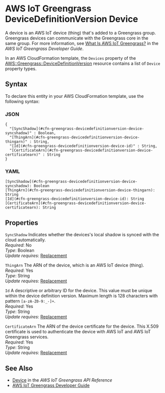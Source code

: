 # AWS IoT Greengrass DeviceDefinitionVersion Device<a name="aws-properties-greengrass-devicedefinitionversion-device"></a>

<a name="aws-properties-greengrass-devicedefinitionversion-device-description"></a> A device is an AWS IoT device \(thing\) that's added to a Greengrass group\. Greengrass devices can communicate with the Greengrass core in the same group\. For more information, see [What Is AWS IoT Greengrass?](https://docs.aws.amazon.com/greengrass/latest/developerguide/what-is-gg.html) in the *AWS IoT Greengrass Developer Guide*\.

<a name="aws-properties-greengrass-devicedefinitionversion-device-inheritance"></a> In an AWS CloudFormation template, the `Devices` property of the [AWS::Greengrass::DeviceDefinitionVersion](aws-resource-greengrass-devicedefinitionversion.md) resource contains a list of `Device` property types\.

## Syntax<a name="aws-properties-greengrass-devicedefinitionversion-device-syntax"></a>

To declare this entity in your AWS CloudFormation template, use the following syntax:

### JSON<a name="aws-properties-greengrass-devicedefinitionversion-device-syntax.json"></a>

```
{
  "[SyncShadow](#cfn-greengrass-devicedefinitionversion-device-syncshadow)" : Boolean,
  "[ThingArn](#cfn-greengrass-devicedefinitionversion-device-thingarn)" : String,
  "[Id](#cfn-greengrass-devicedefinitionversion-device-id)" : String,
  "[CertificateArn](#cfn-greengrass-devicedefinitionversion-device-certificatearn)" : String
}
```

### YAML<a name="aws-properties-greengrass-devicedefinitionversion-device-syntax.yaml"></a>

```
[SyncShadow](#cfn-greengrass-devicedefinitionversion-device-syncshadow): Boolean
[ThingArn](#cfn-greengrass-devicedefinitionversion-device-thingarn): String
[Id](#cfn-greengrass-devicedefinitionversion-device-id): String
[CertificateArn](#cfn-greengrass-devicedefinitionversion-device-certificatearn): String
```

## Properties<a name="aws-properties-greengrass-devicedefinitionversion-device-properties"></a>

`SyncShadow`  <a name="cfn-greengrass-devicedefinitionversion-device-syncshadow"></a>
Indicates whether the devices's local shadow is synced with the cloud automatically\.  
 *Required*: No  
 *Type*: Boolean  
 *Update requires*: [Replacement](using-cfn-updating-stacks-update-behaviors.md#update-replacement) 

`ThingArn`  <a name="cfn-greengrass-devicedefinitionversion-device-thingarn"></a>
The ARN of the device, which is an AWS IoT device \(thing\)\.  
 *Required*: Yes  
 *Type*: String  
 *Update requires*: [Replacement](using-cfn-updating-stacks-update-behaviors.md#update-replacement) 

`Id`  <a name="cfn-greengrass-devicedefinitionversion-device-id"></a>
A descriptive or arbitrary ID for the device\. This value must be unique within the device definition version\. Maximum length is 128 characters with pattern `[a-zA-Z0-9:_-]+`\.  
 *Required*: Yes  
 *Type*: String  
 *Update requires*: [Replacement](using-cfn-updating-stacks-update-behaviors.md#update-replacement) 

`CertificateArn`  <a name="cfn-greengrass-devicedefinitionversion-device-certificatearn"></a>
The ARN of the device certificate for the device\. This X\.509 certificate is used to authenticate the device with AWS IoT and AWS IoT Greengrass services\.  
 *Required*: Yes  
 *Type*: String  
 *Update requires*: [Replacement](using-cfn-updating-stacks-update-behaviors.md#update-replacement) 

## See Also<a name="aws-properties-greengrass-devicedefinitionversion-device-seealso"></a>
+ [Device](https://docs.aws.amazon.com/greengrass/latest/apireference/definitions-device.html) in the *AWS IoT Greengrass API Reference*
+ [AWS IoT Greengrass Developer Guide](https://docs.aws.amazon.com/greengrass/latest/developerguide/)